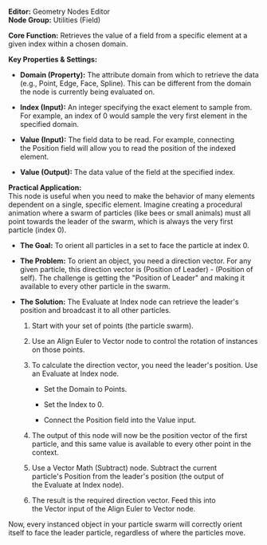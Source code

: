 **Editor:** Geometry Nodes Editor  
**Node Group:** Utilities (Field)

**Core Function:** Retrieves the value of a field from a specific element at a given index within a chosen domain.

**Key Properties & Settings:**

- **Domain (Property):** The attribute domain from which to retrieve the data (e.g., Point, Edge, Face, Spline). This can be different from the domain the node is currently being evaluated on.
    
- **Index (Input):** An integer specifying the exact element to sample from. For example, an index of 0 would sample the very first element in the specified domain.
    
- **Value (Input):** The field data to be read. For example, connecting the Position field will allow you to read the position of the indexed element.
    
- **Value (Output):** The data value of the field at the specified index.
    

**Practical Application:**  
This node is useful when you need to make the behavior of many elements dependent on a single, specific element. Imagine creating a procedural animation where a swarm of particles (like bees or small animals) must all point towards the leader of the swarm, which is always the very first particle (index 0).

- **The Goal:** To orient all particles in a set to face the particle at index 0.
    
- **The Problem:** To orient an object, you need a direction vector. For any given particle, this direction vector is (Position of Leader) - (Position of self). The challenge is getting the "Position of Leader" and making it available to every other particle in the swarm.
    
- **The Solution:** The Evaluate at Index node can retrieve the leader's position and broadcast it to all other particles.
    
    1. Start with your set of points (the particle swarm).
        
    2. Use an Align Euler to Vector node to control the rotation of instances on those points.
        
    3. To calculate the direction vector, you need the leader's position. Use an Evaluate at Index node.
        
        - Set the Domain to Points.
            
        - Set the Index to 0.
            
        - Connect the Position field into the Value input.
            
    4. The output of this node will now be the position vector of the first particle, and this same value is available to every other point in the context.
        
    5. Use a Vector Math (Subtract) node. Subtract the current particle's Position from the leader's position (the output of the Evaluate at Index node).
        
    6. The result is the required direction vector. Feed this into the Vector input of the Align Euler to Vector node.
        

Now, every instanced object in your particle swarm will correctly orient itself to face the leader particle, regardless of where the particles move.
